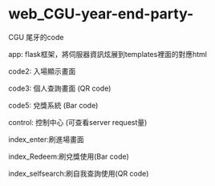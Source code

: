 # web_CGU-year-end-party-
CGU 尾牙的code

app: flask框架，將伺服器資訊炫展到templates裡面的對應html

code2: 入場顯示畫面 

code3: 個人查詢畫面 (QR code)

code5: 兌獎系統 (Bar code)

control: 控制中心 (可查看server request量)

index_enter:刷進場畫面

index_Redeem:刷兌獎使用(Bar code)

index_selfsearch:刷自我查詢使用(QR code)
